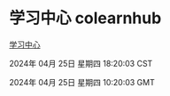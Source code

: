 # 学习中心 colearnhub
[学习中心](http://219.139.199.45:56308/colearnhub/)

2024年 04月 25日 星期四 18:20:03 CST

2024年 04月 25日 星期四 10:20:03 GMT
